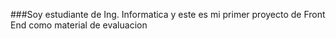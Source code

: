 ###Soy estudiante de Ing. Informatica y este es mi primer proyecto de Front End como material de evaluacion
